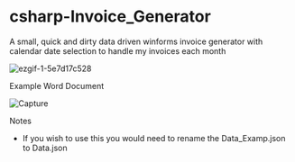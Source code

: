 # csharp-Invoice_Generator
A small, quick and dirty data driven winforms invoice generator with calendar date selection to handle my invoices each month

![ezgif-1-5e7d17c528](https://github.com/art3xias23/csharp-Invoice_Generator/assets/23562239/5070f98c-3902-4946-9b01-7e0a4f7295da)

Example Word Document


![Capture](https://github.com/art3xias23/csharp-Invoice_Generator/assets/23562239/f1fe744f-557e-4876-8555-d417b6940044)

Notes

- If you wish to use this you would need to rename the Data_Examp.json to Data.json
